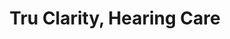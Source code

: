 ---
title: "Tru Clarity, Hearing Care"
url: /mullica-hill/tru-clarity-hearing-care/
shop: hearing aids
---